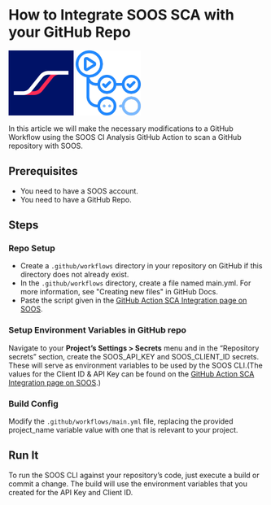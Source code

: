 # How to Integrate SOOS SCA with your GitHub Repo

<img src="../assets/img/SOOS-Icon.png" alt="SOOS" width="128" height="128">
<img src="../assets/img/github-action.png" alt="Github Action" width="128" height="128">

In this article we will make the necessary modifications to a GitHub Workflow using the SOOS CI Analysis GitHub Action to scan a GitHub repository with SOOS.
## Prerequisites

- You need to have a SOOS account.
- You need to have a GitHub Repo.

## Steps

### **Repo Setup**
* Create a `.github/workflows` directory in your repository on GitHub if this directory does not already exist.
* In the `.github/workflows` directory, create a file named main.yml.
For more information, see "Creating new files" in GitHub Docs.
* Paste the script given in the [GitHub Action SCA Integration page on SOOS](https://app.soos.io/integrate/sca?id=github-actions).


### **Setup Environment Variables in GitHub repo**
Navigate to your **Project’s Settings > Secrets** menu and in the “Repository secrets” section, create the SOOS_API_KEY and SOOS_CLIENT_ID secrets. These will serve as environment variables to be used by the SOOS CLI.(The values for the Client ID & API Key can be found on the [GitHub Action SCA Integration page on SOOS](https://app.soos.io/integrate/sca?id=github-actions).)

### **Build Config**
Modify the `.github/workflows/main.yml` file, replacing the provided project_name variable value with one that is relevant to your project.

## Run It
To run the SOOS CLI against your repository’s code, just execute a build or commit a change. The build will use the environment variables that you created for the API Key and Client ID.

 